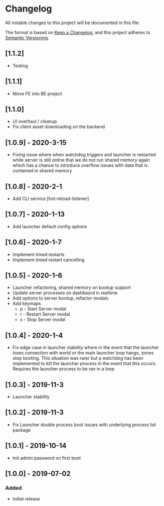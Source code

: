 # Changelog
All notable changes to this project will be documented in this file.

The format is based on [Keep a Changelog](https://keepachangelog.com/en/1.0.0/),
and this project adheres to [Semantic Versioning](https://semver.org/spec/v2.0.0.html).

## [1.1.2]
* Testing

## [1.1.1]
* Move FE into BE project

## [1.1.0] 
* UI overhaul / cleanup
* Fix client asset downloading on the backend

## [1.0.9] - 2020-3-15
* Fixing issue where when watchdog triggers and launcher is restarted while server is still online that we do not run shared memory again which has a chance to introduce overflow issues with data that is contained in shared memory

## [1.0.8] - 2020-2-1
* Add CLI service [hot-reload-listener]

## [1.0.7] - 2020-1-13
* Add launcher default config options

## [1.0.6] - 2020-1-7
* Implement timed restarts
* Implement timed restart cancelling

## [1.0.5] - 2020-1-6
* Launcher refactoring, shared memory on bootup support
* Update server processes on dashbaord in realtime
* Add options to server bootup, refactor modals
* Add keymaps
  * p - Start Server modal
  * r - Restart Server modal
  * s - Stop Server modal

## [1.0.4] - 2020-1-4
* Fix edge case in launcher stability where in the event that the launcher loses connection with world or the main launcher loop hangs, zones stop booting. This situation was rarer but a watchdog has been implemented to kill the launcher process in the event that this occurs. Requires the launcher process to be ran in a loop

## [1.0.3] - 2019-11-3
* Launcher stability

## [1.0.2] - 2019-11-3
* Fix Launcher double process boot issues with underlying process list package

## [1.0.1] - 2019-10-14
* Init admin password on first boot

## [1.0.0] - 2019-07-02
### Added
* Initial release
